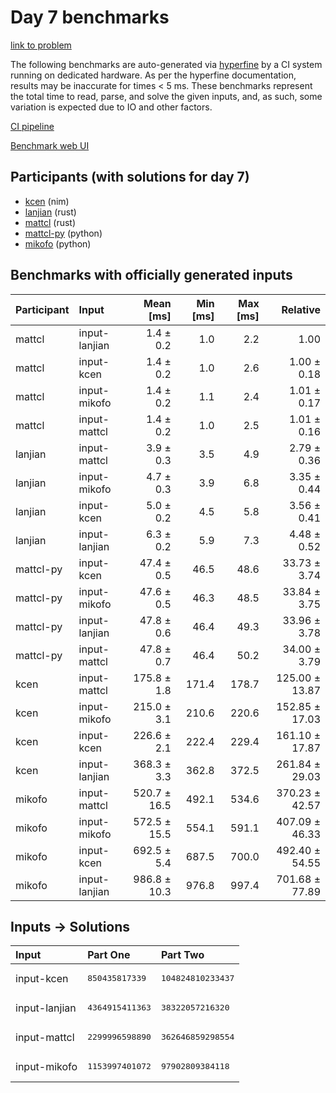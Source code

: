 # Day 7 benchmarks

[link to problem](https://adventofcode.com/2024/day/7)

The following benchmarks are auto-generated via
[hyperfine](https://github.com/sharkdp/hyperfine) by a CI system running on
dedicated hardware. As per the hyperfine documentation, results may be
inaccurate for times < 5 ms. These benchmarks represent the total time to read,
parse, and solve the given inputs, and, as such, some variation is expected due
to IO and other factors.

[CI pipeline](http://ci.papercode.net:8080/teams/main/pipelines/aoc2024)

[Benchmark web UI](https://aoc.ancalagon.black)


## Participants (with solutions for day 7)

- [kcen](https://github.com/kcen/aoc2024) (nim)
- [lanjian](https://github.com/lanjian/aoc-2024) (rust)
- [mattcl](https://github.com/mattcl/aoc2024) (rust)
- [mattcl-py](https://github.com/mattcl/aoc2024-py) (python)
- [mikofo](https://github.com/mikofo/aoc2024) (python)


## Benchmarks with officially generated inputs

| Participant | Input | Mean [ms] | Min [ms] | Max [ms] | Relative |
|:---|:---|---:|---:|---:|---:|
| mattcl | input-lanjian | 1.4 ± 0.2 | 1.0 | 2.2 | 1.00 |
| mattcl | input-kcen | 1.4 ± 0.2 | 1.0 | 2.6 | 1.00 ± 0.18 |
| mattcl | input-mikofo | 1.4 ± 0.2 | 1.1 | 2.4 | 1.01 ± 0.17 |
| mattcl | input-mattcl | 1.4 ± 0.2 | 1.0 | 2.5 | 1.01 ± 0.16 |
| lanjian | input-mattcl | 3.9 ± 0.3 | 3.5 | 4.9 | 2.79 ± 0.36 |
| lanjian | input-mikofo | 4.7 ± 0.3 | 3.9 | 6.8 | 3.35 ± 0.44 |
| lanjian | input-kcen | 5.0 ± 0.2 | 4.5 | 5.8 | 3.56 ± 0.41 |
| lanjian | input-lanjian | 6.3 ± 0.2 | 5.9 | 7.3 | 4.48 ± 0.52 |
| mattcl-py | input-kcen | 47.4 ± 0.5 | 46.5 | 48.6 | 33.73 ± 3.74 |
| mattcl-py | input-mikofo | 47.6 ± 0.5 | 46.3 | 48.5 | 33.84 ± 3.75 |
| mattcl-py | input-lanjian | 47.8 ± 0.6 | 46.4 | 49.3 | 33.96 ± 3.78 |
| mattcl-py | input-mattcl | 47.8 ± 0.7 | 46.4 | 50.2 | 34.00 ± 3.79 |
| kcen | input-mattcl | 175.8 ± 1.8 | 171.4 | 178.7 | 125.00 ± 13.87 |
| kcen | input-mikofo | 215.0 ± 3.1 | 210.6 | 220.6 | 152.85 ± 17.03 |
| kcen | input-kcen | 226.6 ± 2.1 | 222.4 | 229.4 | 161.10 ± 17.87 |
| kcen | input-lanjian | 368.3 ± 3.3 | 362.8 | 372.5 | 261.84 ± 29.03 |
| mikofo | input-mattcl | 520.7 ± 16.5 | 492.1 | 534.6 | 370.23 ± 42.57 |
| mikofo | input-mikofo | 572.5 ± 15.5 | 554.1 | 591.1 | 407.09 ± 46.33 |
| mikofo | input-kcen | 692.5 ± 5.4 | 687.5 | 700.0 | 492.40 ± 54.55 |
| mikofo | input-lanjian | 986.8 ± 10.3 | 976.8 | 997.4 | 701.68 ± 77.89 |


## Inputs -> Solutions

| Input | Part One | Part Two |
|:---|:---|:---|
|input-kcen|<pre>850435817339</pre>|<pre>104824810233437</pre>|
|input-lanjian|<pre>4364915411363</pre>|<pre>38322057216320</pre>|
|input-mattcl|<pre>2299996598890</pre>|<pre>362646859298554</pre>|
|input-mikofo|<pre>1153997401072</pre>|<pre>97902809384118</pre>|